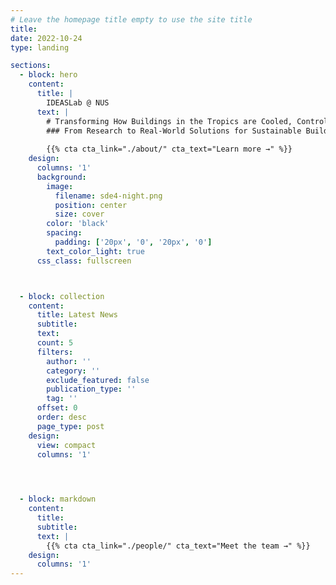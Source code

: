 ```yaml
---
# Leave the homepage title empty to use the site title
title:
date: 2022-10-24
type: landing

sections:
  - block: hero
    content:
      title: |
        IDEASLab @ NUS
      text: |
        # Transforming How Buildings in the Tropics are Cooled, Controlled, and Experienced
        ### From Research to Real-World Solutions for Sustainable Buildings in the Tropics
        
        {{% cta cta_link="./about/" cta_text="Learn more →" %}}
    design:
      columns: '1'
      background:
        image:
          filename: sde4-night.png
          position: center
          size: cover
        color: 'black'
        spacing:
          padding: ['20px', '0', '20px', '0']
        text_color_light: true
      css_class: fullscreen



  - block: collection
    content:
      title: Latest News
      subtitle:
      text:
      count: 5
      filters:
        author: ''
        category: ''
        exclude_featured: false
        publication_type: ''
        tag: ''
      offset: 0
      order: desc
      page_type: post
    design:
      view: compact
      columns: '1'
  



  - block: markdown
    content:
      title:
      subtitle:
      text: |
        {{% cta cta_link="./people/" cta_text="Meet the team →" %}}
    design:
      columns: '1'
---
```

